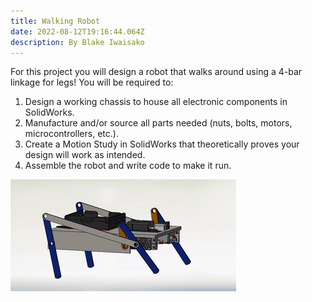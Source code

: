 ```yaml
---
title: Walking Robot
date: 2022-08-12T19:16:44.064Z
description: By Blake Iwaisako
---
```

For this project you will design a robot that walks around using a 4-bar linkage for legs! You will be required to:

1. Design a working chassis to house all electronic components in SolidWorks.
2. Manufacture and/or source all parts needed (nuts, bolts, motors, microcontrollers, etc.).
3. Create a Motion Study in SolidWorks that theoretically proves your design will work as intended.
4. Assemble the robot and write code to make it run.



![](/images/ezgif.com-gif-maker-3-.gif)